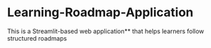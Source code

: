 # Learning-Roadmap-Application
This is a Streamlit-based web application** that helps learners follow structured roadmaps
